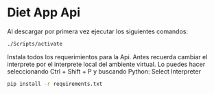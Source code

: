 # Diet App Api

Al descargar por primera vez ejecutar los siguientes comandos:
```bash
./Scripts/activate
```

Instala todos los requerimientos para la Api.
Antes recuerda cambiar el interprete por el interprete local del ambiente virtual. Lo puedes hacer seleccionando Ctrl + Shift + P y buscando Python: Select Interpreter
```bash
pip install -r requirements.txt
```

